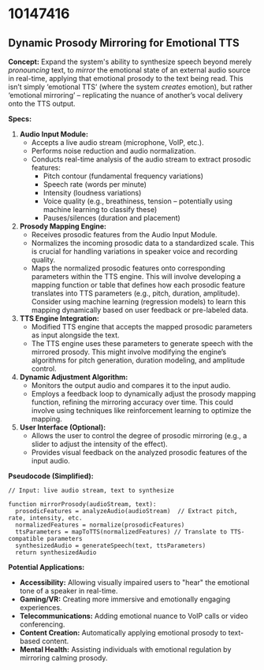 # 10147416

## Dynamic Prosody Mirroring for Emotional TTS

**Concept:** Expand the system's ability to synthesize speech beyond merely *pronouncing* text, to *mirror* the emotional state of an external audio source in real-time, applying that emotional prosody to the text being read. This isn’t simply ‘emotional TTS’ (where the system *creates* emotion), but rather ‘emotional mirroring’ – replicating the nuance of another’s vocal delivery onto the TTS output.

**Specs:**

1.  **Audio Input Module:**
    *   Accepts a live audio stream (microphone, VoIP, etc.).
    *   Performs noise reduction and audio normalization.
    *   Conducts real-time analysis of the audio stream to extract prosodic features:
        *   Pitch contour (fundamental frequency variations)
        *   Speech rate (words per minute)
        *   Intensity (loudness variations)
        *   Voice quality (e.g., breathiness, tension – potentially using machine learning to classify these)
        *   Pauses/silences (duration and placement)
2.  **Prosody Mapping Engine:**
    *   Receives prosodic features from the Audio Input Module.
    *   Normalizes the incoming prosodic data to a standardized scale. This is crucial for handling variations in speaker voice and recording quality.
    *   Maps the normalized prosodic features onto corresponding parameters within the TTS engine. This will involve developing a mapping function or table that defines how each prosodic feature translates into TTS parameters (e.g., pitch, duration, amplitude).  Consider using machine learning (regression models) to learn this mapping dynamically based on user feedback or pre-labeled data.
3.  **TTS Engine Integration:**
    *   Modified TTS engine that accepts the mapped prosodic parameters as input alongside the text.
    *   The TTS engine uses these parameters to generate speech with the mirrored prosody.  This might involve modifying the engine’s algorithms for pitch generation, duration modeling, and amplitude control.
4.  **Dynamic Adjustment Algorithm:**
    *   Monitors the output audio and compares it to the input audio.
    *   Employs a feedback loop to dynamically adjust the prosody mapping function, refining the mirroring accuracy over time. This could involve using techniques like reinforcement learning to optimize the mapping.
5.  **User Interface (Optional):**
    *   Allows the user to control the degree of prosodic mirroring (e.g., a slider to adjust the intensity of the effect).
    *   Provides visual feedback on the analyzed prosodic features of the input audio.

**Pseudocode (Simplified):**

```
// Input: live audio stream, text to synthesize

function mirrorProsody(audioStream, text):
  prosodicFeatures = analyzeAudio(audioStream)  // Extract pitch, rate, intensity, etc.
  normalizedFeatures = normalize(prosodicFeatures)
  ttsParameters = mapToTTS(normalizedFeatures) // Translate to TTS-compatible parameters
  synthesizedAudio = generateSpeech(text, ttsParameters)
  return synthesizedAudio
```

**Potential Applications:**

*   **Accessibility:**  Allowing visually impaired users to "hear" the emotional tone of a speaker in real-time.
*   **Gaming/VR:**  Creating more immersive and emotionally engaging experiences.
*   **Telecommunications:**  Adding emotional nuance to VoIP calls or video conferencing.
*   **Content Creation:**  Automatically applying emotional prosody to text-based content.
*   **Mental Health:**  Assisting individuals with emotional regulation by mirroring calming prosody.